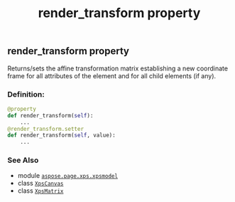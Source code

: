 ﻿---
title: render_transform property
second_title: Aspose.Page for Python via .NET API References
description: 
type: docs
weight: 160
url: /python-net/aspose.page.xps.xpsmodel/xpscanvas/render_transform/
is_root: false
---

## render_transform property


Returns/sets the affine transformation matrix establishing a new coordinate frame
for all attributes of the element and for all child elements (if any).
### Definition:
```python
@property
def render_transform(self):
    ...
@render_transform.setter
def render_transform(self, value):
    ...
```

### See Also
* module [`aspose.page.xps.xpsmodel`](../../)
* class [`XpsCanvas`](/page/python-net/aspose.page.xps.xpsmodel/xpscanvas)
* class [`XpsMatrix`](/page/python-net/aspose.page.xps.xpsmodel/xpsmatrix)
